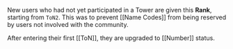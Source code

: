 New users who had not yet participated in a Tower are given this **Rank**, starting from `ToN2`. This was to prevent [[Name Codes]] from being reserved by users not involved with the community.

After entering their first [[ToN]], they are upgraded to [[Number]] status.
